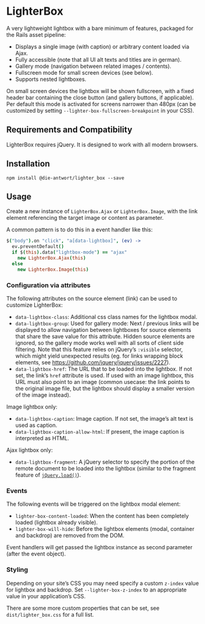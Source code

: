 # LighterBox

A very lightweight lightbox with a bare minimum of features, packaged for the Rails asset pipeline:

 * Displays a single image (with caption) or arbitrary content loaded via Ajax.
 * Fully accessible (note that all UI alt texts and titles are in german).
 * Gallery mode (navigation between related images / contents).
 * Fullscreen mode for small screen devices (see below).
 * Supports nested lightboxes.

On small screen devices the lightbox will be shown fullscreen, with a fixed header bar containing the close button (and gallery buttons, if applicable). Per default this mode is activated for screens narrower than 480px (can be customized by setting `--lighter-box-fullscreen-breakpoint` in your CSS).

## Requirements and Compatibility

LighterBox requires jQuery. It is designed to work with all modern browsers.


## Installation

```
npm install @die-antwort/lighter_box --save
```


## Usage

Create a new instance of `LighterBox.Ajax` or `LighterBox.Image`, with the link element referencing the target image or content as parameter.

A common pattern is to do this in a event handler like this:

```coffee
$("body").on "click", "a[data-lightbox]", (ev) ->
  ev.preventDefault()
  if $(this).data("lightbox-mode") == "ajax"
    new LighterBox.Ajax(this)
  else
    new LighterBox.Image(this)
```


### Configuration via attributes

The following attributes on the source element (link) can be used to customize LighterBox:

 * `data-lightbox-class`: Additional css class names for the lightbox modal.
 * `data-lightbox-group`: Used for gallery mode: Next / previous links will be displayed to allow navigation between lightboxes for source elements that share the save value for this attribute. Hidden source elements are ignored, so the gallery mode works well with all sorts of client side filtering. Note that this feature relies on jQuery’s `:visible` selector, which might yield unexpected results (eg. for links wrapping block elements, see https://github.com/jquery/jquery/issues/2227).
 * `data-lightbox-href`: The URL that to be loaded into the lightbox. If not set, the link’s `href` attribute is used. If used with an image lightbox, this URL must also point to an image (common usecase: the link points to the original image file, but the lightbox should display a smaller version of the image instead).

Image lightbox only:

 * `data-lightbox-caption`: Image caption. If not set, the image’s alt text is used as caption.
 * `data-lightbox-caption-allow-html`: If present, the image caption is interpreted as HTML.

Ajax lightbox only:

 * `data-lightbox-fragment`: A jQuery selector to specify the portion of the remote document to be loaded into the lightbox (similar to the fragment feature of [`jQuery.load()`](http://api.jquery.com/load/)).


### Events

The following events will be triggered on the lightbox modal element:

 * `lighter-box-content-loaded`: When the content has been completely loaded (lightbox already visible).
 * `lighter-box-will-hide`: Before the lightbox elements (modal, container and backdrop) are removed from the DOM.

Event handlers will get passed the lightbox instance as second parameter (after the event object).


### Styling

Depending on your site’s CSS you may need specify a custom `z-index` value for lightbox and backdrop. Set `--lighter-box-z-index` to an appropriate value in your application’s CSS.

There are some more custom properties that can be set, see `dist/lighter_box.css` for a full list.
